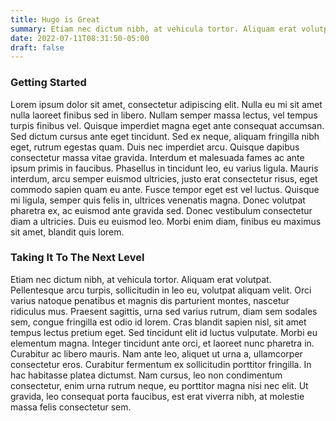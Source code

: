 ```yaml
---
title: Hugo is Great
summary: Etiam nec dictum nibh, at vehicula tortor. Aliquam erat volutpat. Pellentesque arcu turpis, sollicitudin in leo eu, volutpat aliquam velit.
date: 2022-07-11T08:31:50-05:00
draft: false
---
```


### Getting Started

Lorem ipsum dolor sit amet, consectetur adipiscing elit. Nulla eu mi sit amet nulla laoreet finibus sed in libero. Nullam semper massa lectus, vel tempus turpis finibus vel. Quisque imperdiet magna eget ante consequat accumsan. Sed dictum cursus ante eget tincidunt. Sed ex neque, aliquam fringilla nibh eget, rutrum egestas quam. Duis nec imperdiet arcu. Quisque dapibus consectetur massa vitae gravida. Interdum et malesuada fames ac ante ipsum primis in faucibus. Phasellus in tincidunt leo, eu varius ligula. Mauris interdum, arcu semper euismod ultricies, justo erat consectetur risus, eget commodo sapien quam eu ante. Fusce tempor eget est vel luctus. Quisque mi ligula, semper quis felis in, ultrices venenatis magna. Donec volutpat pharetra ex, ac euismod ante gravida sed. Donec vestibulum consectetur diam a ultricies. Duis eu euismod leo. Morbi enim diam, finibus eu maximus sit amet, blandit quis lorem.

### Taking It To The Next Level

Etiam nec dictum nibh, at vehicula tortor. Aliquam erat volutpat. Pellentesque arcu turpis, sollicitudin in leo eu, volutpat aliquam velit. Orci varius natoque penatibus et magnis dis parturient montes, nascetur ridiculus mus. Praesent sagittis, urna sed varius rutrum, diam sem sodales sem, congue fringilla est odio id lorem. Cras blandit sapien nisl, sit amet tempus lectus pretium eget. Sed tincidunt elit id luctus vulputate. Morbi eu elementum magna. Integer tincidunt ante orci, et laoreet nunc pharetra in. Curabitur ac libero mauris. Nam ante leo, aliquet ut urna a, ullamcorper consectetur eros. Curabitur fermentum ex sollicitudin porttitor fringilla. In hac habitasse platea dictumst. Nam cursus, leo non condimentum consectetur, enim urna rutrum neque, eu porttitor magna nisi nec elit. Ut gravida, leo consequat porta faucibus, est erat viverra nibh, at molestie massa felis consectetur sem.
